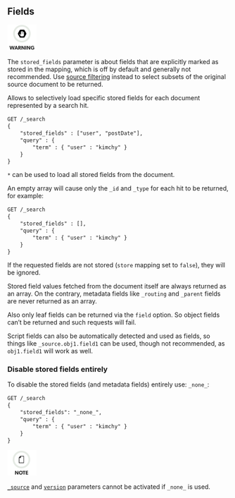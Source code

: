 ## Fields

![Warning](/images/icons/warning.png)

The `stored_fields` parameter is about fields that are explicitly marked as stored in the mapping, which is off by default and generally not recommended. Use [source filtering](search-request-source-filtering.html) instead to select subsets of the original source document to be returned.

Allows to selectively load specific stored fields for each document represented by a search hit.
    
    
    GET /_search
    {
        "stored_fields" : ["user", "postDate"],
        "query" : {
            "term" : { "user" : "kimchy" }
        }
    }

`*` can be used to load all stored fields from the document.

An empty array will cause only the `_id` and `_type` for each hit to be returned, for example:
    
    
    GET /_search
    {
        "stored_fields" : [],
        "query" : {
            "term" : { "user" : "kimchy" }
        }
    }

If the requested fields are not stored (`store` mapping set to `false`), they will be ignored.

Stored field values fetched from the document itself are always returned as an array. On the contrary, metadata fields like `_routing` and `_parent` fields are never returned as an array.

Also only leaf fields can be returned via the `field` option. So object fields can’t be returned and such requests will fail.

Script fields can also be automatically detected and used as fields, so things like `_source.obj1.field1` can be used, though not recommended, as `obj1.field1` will work as well.

### Disable stored fields entirely

To disable the stored fields (and metadata fields) entirely use: `_none_`:
    
    
    GET /_search
    {
        "stored_fields": "_none_",
        "query" : {
            "term" : { "user" : "kimchy" }
        }
    }

![Note](/images/icons/note.png)

[`_source`](search-request-source-filtering.html) and [`version`](search-request-version.html) parameters cannot be activated if `_none_` is used.
